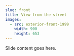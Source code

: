 ```yaml
---
slug: front
title: View from the street
images:
  - src: exterior-front-1999
    width: 900
    height: 653
---
```

Slide content goes here.
